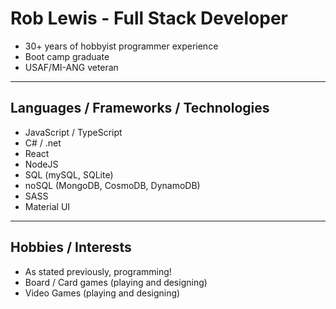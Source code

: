 # Rob Lewis - Full Stack Developer

- 30+ years of hobbyist programmer experience
- Boot camp graduate
- USAF/MI-ANG veteran
---
## Languages / Frameworks / Technologies
- JavaScript / TypeScript
- C# / .net
- React
- NodeJS
- SQL (mySQL, SQLite)
- noSQL (MongoDB, CosmoDB, DynamoDB)
- SASS
- Material UI
---
## Hobbies / Interests
- As stated previously, programming!
- Board / Card games (playing and designing)
- Video Games (playing and designing)
<!---
RobSIM37/RobSIM37 is a ✨ special ✨ repository because its `README.md` (this file) appears on your GitHub profile.
You can click the Preview link to take a look at your changes.
--->
